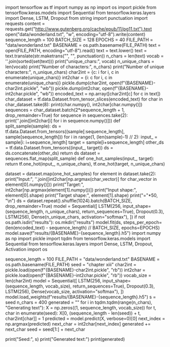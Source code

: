 import tensorflow as tf
import numpy as np
import os
import pickle
from tensorflow.keras.models import Sequential
from tensorflow.keras.layers import Dense, LSTM, Dropout
from string import punctuation
import requests
content = requests.get("http://www.gutenberg.org/cache/epub/11/pg11.txt").text
open("data/wonderland.txt", "w", encoding="utf-8").write(content)
sequence_length = 100
BATCH_SIZE = 128
EPOCHS = 40
FILE_PATH = "data/wonderland.txt"
BASENAME = os.path.basename(FILE_PATH)
text = open(FILE_PATH, encoding="utf-8").read()
text = text.lower()
text = text.translate(str.maketrans("", "", punctuation))
n_chars = len(text)
vocab = ''.join(sorted(set(text)))
print("unique_chars:", vocab)
n_unique_chars = len(vocab)
print("Number of characters:", n_chars)
print("Number of unique characters:", n_unique_chars)
char2int = {c: i for i, c in enumerate(unique_chars)}
int2char = {i: c for i, c in enumerate(unique_chars)}
pickle.dump(char2int, open(f"{BASENAME}-char2int.pickle", "wb"))
pickle.dump(int2char, open(f"{BASENAME}-int2char.pickle", "wb"))
encoded_text = np.array([char2int[c] for c in text])
char_dataset = tf.data.Dataset.from_tensor_slices(encoded_text)
for char in char_dataset.take(8):
    print(char.numpy(), int2char[char.numpy()])
sequences = char_dataset.batch(2*sequence_length + 1, drop_remainder=True)
for sequence in sequences.take(2):
    print(''.join([int2char[i] for i in sequence.numpy()]))
def split_sample(sample):
    ds = tf.data.Dataset.from_tensors((sample[:sequence_length], sample[sequence_length]))
    for i in range(1, (len(sample)-1) // 2):
        input_ = sample[i: i+sequence_length]
        target = sample[i+sequence_length]
        other_ds = tf.data.Dataset.from_tensors((input_, target))
        ds = ds.concatenate(other_ds)
    return ds
dataset = sequences.flat_map(split_sample)
def one_hot_samples(input_, target):
    return tf.one_hot(input_, n_unique_chars), tf.one_hot(target, n_unique_chars)


dataset = dataset.map(one_hot_samples)
for element in dataset.take(2):
    print("Input:", ''.join([int2char[np.argmax(char_vector)] for char_vector in element[0].numpy()]))
    print("Target:", int2char[np.argmax(element[1].numpy())])
    print("Input shape:", element[0].shape)
    print("Target shape:", element[1].shape)
    print("="*50, "\n")
ds = dataset.repeat().shuffle(1024).batch(BATCH_SIZE, drop_remainder=True)
model = Sequential([
    LSTM(256, input_shape=(sequence_length, n_unique_chars), return_sequences=True),
    Dropout(0.3),
    LSTM(256),
    Dense(n_unique_chars, activation="softmax"),
])
if not os.path.isdir("results"):
    os.mkdir("results")
model.fit(ds, steps_per_epoch=(len(encoded_text) - sequence_length) // BATCH_SIZE, epochs=EPOCHS)
model.save(f"results/{BASENAME}-{sequence_length}.h5")
import numpy as np
import pickle
import tqdm
from tensorflow.keras.models import Sequential
from tensorflow.keras.layers import Dense, LSTM, Dropout, Activation
import os

sequence_length = 100
FILE_PATH = "data/wonderland.txt"
BASENAME = os.path.basename(FILE_PATH)
seed = "chapter xiii"
char2int = pickle.load(open(f"{BASENAME}-char2int.pickle", "rb"))
int2char = pickle.load(open(f"{BASENAME}-int2char.pickle", "rb"))
vocab_size = len(char2int)
model = Sequential([
    LSTM(256, input_shape=(sequence_length, vocab_size), return_sequences=True),
    Dropout(0.3),
    LSTM(256),
    Dense(vocab_size, activation="softmax"),
])
model.load_weights(f"results/{BASENAME}-{sequence_length}.h5")
s = seed
n_chars = 400
generated = ""
for i in tqdm.tqdm(range(n_chars), "Generating text"):
    X = np.zeros((1, sequence_length, vocab_size))
    for t, char in enumerate(seed):
        X[0, (sequence_length - len(seed)) + t, char2int[char]] = 1
    predicted = model.predict(X, verbose=0)[0]
    next_index = np.argmax(predicted)
    next_char = int2char[next_index]
    generated += next_char
    seed = seed[1:] + next_char

print("Seed:", s)
print("Generated text:")
print(generated)
